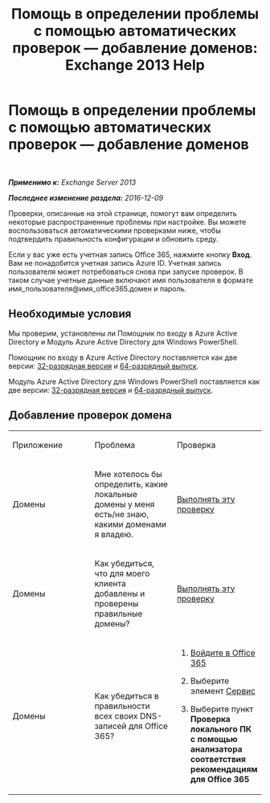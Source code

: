 ﻿---
title: 'Помощь в определении проблемы с помощью автоматических проверок — добавление доменов: Exchange 2013 Help'
TOCTitle: Помощь в определении проблемы с помощью автоматических проверок — добавление доменов
ms:assetid: ea90a24b-7c9c-48d5-9475-0eb7777452f3
ms:mtpsurl: https://technet.microsoft.com/ru-ru/library/Dn793981(v=EXCHG.150)
ms:contentKeyID: 62633055
ms.date: 05/22/2018
mtps_version: v=EXCHG.150
ms.translationtype: MT
---

# Помощь в определении проблемы с помощью автоматических проверок — добавление доменов

 

_**Применимо к:** Exchange Server 2013_

_**Последнее изменение раздела:** 2016-12-09_

Проверки, описанные на этой странице, помогут вам определить некоторые распространенные проблемы при настройке. Вы можете воспользоваться автоматическими проверками ниже, чтобы подтвердить правильность конфигурации и обновить среду.

Если у вас уже есть учетная запись Office 365, нажмите кнопку **Вход**. Вам не понадобится учетная запись Azure ID. Учетная запись пользователя может потребоваться снова при запуске проверок. В таком случае учетные данные включают имя пользователя в формате имя\_пользователя@имя\_office365.домен и пароль.

## Необходимые условия

Мы проверим, установлены ли Помощник по входу в Azure Active Directory и Модуль Azure Active Directory для Windows PowerShell.

Помощник по входу в Azure Active Directory поставляется как две версии: [32-разрядная версия](https://go.microsoft.com/fwlink/?linkid=286261) и [64-разрядный выпуск](https://go.microsoft.com/fwlink/?linkid=286262).

Модуль Azure Active Directory для Windows PowerShell поставляется как две версии: [32-разрядная версия](https://go.microsoft.com/fwlink/?linkid=286258) и [64-разрядный выпуск](https://go.microsoft.com/fwlink/?linkid=286259).

## Добавление проверок домена


<table>
<colgroup>
<col style="width: 33%" />
<col style="width: 33%" />
<col style="width: 33%" />
</colgroup>
<tbody>
<tr class="odd">
<td><p>Приложение</p></td>
<td><p>Проблема</p></td>
<td><p>Проверка</p></td>
</tr>
<tr class="even">
<td><p>Домены</p></td>
<td><p>Мне хотелось бы определить, какие локальные домены у меня есть/не знаю, какими доменами я владею.</p></td>
<td><p><a href="https://go.microsoft.com/?linkid=9834925">Выполнять эту проверку</a></p></td>
</tr>
<tr class="odd">
<td><p>Домены</p></td>
<td><p>Как убедиться, что для моего клиента добавлены и проверены правильные домены?</p></td>
<td><p><a href="https://go.microsoft.com/?linkid=9834905">Выполнять эту проверку</a></p></td>
</tr>
<tr class="even">
<td><p>Домены</p></td>
<td><p>Как убедиться в правильности всех своих DNS-записей для Office 365?</p></td>
<td><ol>
<li><p><a href="https://portal.microsoftonline.com/">Войдите в Office 365</a></p></li>
<li><p>Выберите элемент <a href="https://portal.microsoftonline.com/tools">Сервис</a></p></li>
<li><p>Выберите пункт <strong>Проверка локального ПК с помощью анализатора соответствия рекомендациям для Office 365</strong></p></li>
</ol></td>
</tr>
</tbody>
</table>

